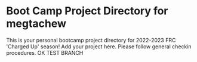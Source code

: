 # Boot Camp Project Directory for megtachew
This is your personal bootcamp project directory for 2022-2023 FRC 'Charged Up' season!  Add your project here.  Please follow general checkin procedures.
OK TEST BRANCH